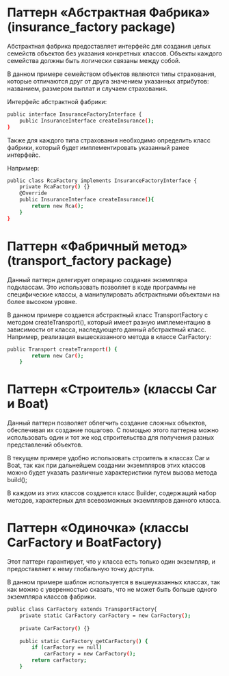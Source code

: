 # Паттерн «Абстрактная Фабрика» (insurance_factory package)

Абстрактная фабрика предоставляет интерфейс для создания целых семейств объектов без указания конкретных классов. Объекты каждого семейства должны быть логически связаны между собой.

В данном примере семейством объектов являются типы страхования, которые отличаются друг от друга значением указанных атрибутов: названием, размером выплат и случаем страхования. 

Интерфейс абстрактной фабрики:
```sh
public interface InsuranceFactoryInterface {
	public InsuranceInterface createInsurance(); 
}
```

Также для каждого типа страхования необходимо определить класс фабрики, который будет имплементировать указанный ранее интерфейс. 

Например:
```sh
public class RcaFactory implements InsuranceFactoryInterface {
	private RcaFactory() {}
	@Override
	public InsuranceInterface createInsurance(){
		return new Rca();
	}
}
```

# Паттерн «Фабричный метод» (transport_factory package)

Данный паттерн делегирует операцию создания экземпляра подклассам. Это использовать позволяет в коде программы не специфические классы, а манипулировать абстрактными объектами на более высоком уровне.

В данном примере создается абстрактный класс TransportFactory с методом createTransport(), который имеет разную имплементацию в зависимости от класса, наследующего данный абстрактный класс. Например, реализация вышесказанного метода в классе CarFactory:
```sh
public Transport createTransport() {
		return new Car();
	}
  ```
  
# Паттерн «Строитель» (классы Car и Boat)
Данный паттерн позволяет облегчить создание сложных объектов, обеспечивая их создание пошагово. С помощью этого паттерна можно использовать один и тот же код строительства для получения разных представлений объектов. 

В текущем примере удобно использовать строитель в классах Car и Boat, так как при дальнейшем создании экземпляров этих классов можно будет указать различные характеристики путем вызова метода build();

В каждом из этих классов создается класс Builder, содержащий набор методов, характерных для всевозможных экземпляров данного класса.

# Паттерн «Одиночка» (классы CarFactory и BoatFactory)
Этот паттерн гарантирует, что у класса есть только один экземпляр, и предоставляет к нему глобальную точку доступа.

В данном примере шаблон используется в вышеуказанных классах, так как можно с уверенностью сказать, что не может быть больше одного экземпляра классов фабрики.
```sh
public class CarFactory extends TransportFactory{
	private static CarFactory carFactory = new CarFactory();
	
	private CarFactory() {}
	
	public static CarFactory getCarFactory() {
		if (carFactory == null)
			carFactory = new CarFactory();
		return carFactory;
	}
  ```

